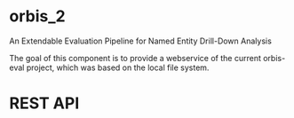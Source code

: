 # orbis_2
An Extendable Evaluation Pipeline for Named Entity Drill-Down Analysis

The goal of this component is to provide a webservice of the current orbis-eval project, which was based on the local file system.

# REST API
 
